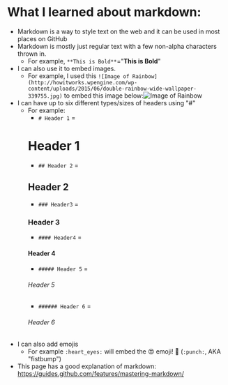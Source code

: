 # What I learned about markdown:
* Markdown is a way to style text on the web and it can be used in most places on GitHub
* Markdown is mostly just regular text with a few non-alpha characters thrown in.
  * For example, ```**This is Bold**```="**This is Bold**"
* I can also use it to embed images.
  * For example, I used this ```![Image of Rainbow](http://howitworks.wpengine.com/wp-content/uploads/2015/06/double-rainbow-wide-wallpaper-339755.jpg)``` to embed this image below:![Image of Rainbow](http://howitworks.wpengine.com/wp-content/uploads/2015/06/double-rainbow-wide-wallpaper-339755.jpg)
* I can have up to six different types/sizes of headers using "#"
  * For example:
    * ```# Header 1``` =
    # Header 1        
    * ```## Header 2``` = 
    ## Header 2
    * ```### Header3``` = 
    ### Header 3
    * ```#### Header4``` = 
    #### Header 4
    * ```##### Header 5``` = 
    ###### Header 5
    * ```###### Header 6``` = 
    ###### Header 6
* I can also add emojis
  * For example ```:heart_eyes:``` will embed the :heart_eyes: emoji! :punch: (```:punch:```, AKA "fistbump")
* This page has a good explanation of markdown: https://guides.github.com/features/mastering-markdown/
